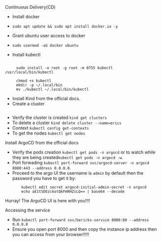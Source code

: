 Continuous Delivery(CD)
- Install docker
- ```sudo apt update && sudo apt install docker.io -y```

- Grant ubuntu user access to docker
- ```sudo usermod -aG docker ubuntu```

- Install kubectl
 ```curl -LO "https://dl.k8s.io/release/$(curl -L -s https://dl.k8s.io/release/stable.txt)/bin/linux/amd64/kubectl"

      sudo install -o root -g root -m 0755 kubectl /usr/local/bin/kubectl

      chmod +x kubectl
      mkdir -p ~/.local/bin
      mv ./kubectl ~/.local/bin/kubectl
  ```

- Install Kind from the official docs.
- Create a cluster
  ``` kind create cluster --name=erics
  ```
- Verify the cluster is created ```kind get clusters```
- To delete a cluster ```kind delete cluster --name=erics```
- Context ```kubectl config get-contexts```
- To get the nodes ```kubectl get nodes```

Install ArgoCD from the official docs
- Verify the pods creation ```kubectl get pods -n argocd``` or to watch while they are being created```kubectl get pods -n argocd -w```.
- Port forwading ```kubectl port-forward svc/argocd-server -n argocd 8080:443 --address 0.0.0.0```.
- Proceed to the argo UI the username is ```admin``` by default then the password you have to get it by:
  ``` kubectl get secrets -n argocd
      kubectl edit secret argocd-initial-admin-secret -n argocd
      echo aE1tSDEzckotQkFmRHZsLQ== | base64 --decode
  ```

Hurray! The ArgoCD UI is here with you!!!!

Accessing the service
- Run ```kubectl port-forward svc/bericks-service 8000:80 --address 0.0.0.0```
- Ensure you open port 8000 and then copy the instance ip address then you can access from your browser!!!!!


